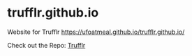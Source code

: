 # trufflr.github.io
Website for Trufflr
https://ufoatmeal.github.io/trufflr.github.io/

Check out the Repo: [Trufflr](https://github.com/Ufoatmeal/Trufflr)
